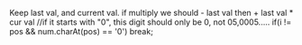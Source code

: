 Keep last val, and current val. if multiply we should - last val then + last val * cur val
//if it starts with "0", this digit should only be 0, not 05,0005.....
            if(i != pos && num.charAt(pos) == '0') break;
